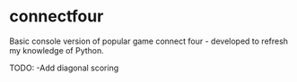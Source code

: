 # connectfour

Basic console version of popular game connect four - developed to refresh my knowledge of Python.

TODO:
-Add diagonal scoring
